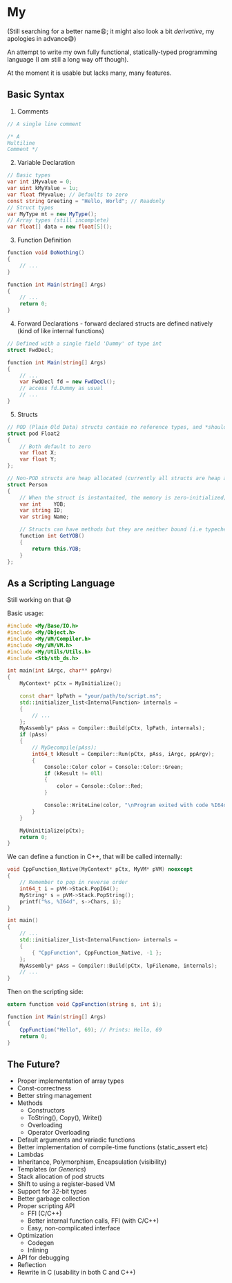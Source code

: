 # **My**
(Still searching for a better name😩; it might also look a bit *derivative*, my apologies in advance😅)

An attempt to write my own fully functional, statically-typed programming language (I am still a long way off though).

At the moment it is usable but lacks many, many features.

## Basic Syntax
1. Comments
```C#
// A single line comment

/* A
Multiline
Comment */
```
2. Variable Declaration
```C#
// Basic types
var int iMyvalue = 0;
var uint kMyValue = 1u;
var float fMyvalue; // Defaults to zero
const string Greeting = "Hello, World"; // Readonly
// Struct types
var MyType mt = new MyType();
// Array types (still incomplete)
var float[] data = new float[5]();
```

3. Function Definition
```C#
function void DoNothing()
{
    // ...
}

function int Main(string[] Args)
{
    // ...
    return 0;
}
```

4. Forward Declarations - forward declared structs are defined natively (kind of like internal functions)
```C#
// Defined with a single field 'Dummy' of type int
struct FwdDecl;

function int Main(string[] Args)
{
    // ...
    var FwdDecl fd = new FwdDecl();
    // access fd.Dummy as usual
    // ...
}

```

5. Structs
```C#
// POD (Plain Old Data) structs contain no reference types, and *should* be stack allocated (not working at the moment)
struct pod Float2
{
    // Both default to zero
    var float X;   
    var float Y;
};

// Non-POD structs are heap allocated (currently all structs are heap allocated)
struct Person
{
    // When the struct is instantaited, the memory is zero-initialized; so trying to access reference type members will result in crashes
    var int    YOB; 
    var string ID; 
    var string Name; 

    // Structs can have methods but they are neither bound (i.e typechecked) nor emitted
    function int GetYOB()
    {
        return this.YOB;
    }
};
```

## As a Scripting Language
Still working on that 😅

Basic usage:
```C++
#include <My/Base/IO.h>
#include <My/Object.h>
#include <My/VM/Compiler.h>
#include <My/VM/VM.h>
#include <My/Utils/Utils.h>
#include <Stb/stb_ds.h>

int main(int iArgc, char** ppArgv)
{
	MyContext* pCtx = MyInitialize();

    const char* lpPath = "your/path/to/script.ns";
    std::initializer_list<InternalFunction> internals = 
    {
        // ...
    };
	MyAssembly* pAss = Compiler::Build(pCtx, lpPath, internals);
	if (pAss)
	{
		// MyDecompile(pAss);
		int64_t kResult = Compiler::Run(pCtx, pAss, iArgc, ppArgv);
		{
            Console::Color color = Console::Color::Green;
            if (kResult != 0ll)
            {
                color = Console::Color::Red;
            }

			Console::WriteLine(color, "\nProgram exited with code %I64d\n", kResult);
		}
	}

	MyUninitialize(pCtx);
	return 0;
}
```
We can define a function in C++, that will be called internally:
```C++
void CppFunction_Native(MyContext* pCtx, MyVM* pVM) noexcept
{
    // Remember to pop in reverse order
    int64_t i = pVM->Stack.PopI64();
    MyString* s = pVM->Stack.PopString();
    printf("%s, %I64d", s->Chars, i);
}

int main()
{
    // ...
    std::initializer_list<InternalFunction> internals =
    {
        { "CppFunction", CppFunction_Native, -1 };
    };
    MyAssembly* pAss = Compiler::Build(pCtx, lpFilename, internals);
    // ...
}

```
Then on the scripting side:
```C#
extern function void CppFunction(string s, int i);

function int Main(string[] Args)
{
    CppFunction("Hello", 69); // Prints: Hello, 69
    return 0;
}

```

## The Future?
- Proper implementation of array types
- Const-correctness
- Better string management
- Methods
    - Constructors
    - ToString(), Copy(), Write()
    - Overloading  
    - Operator Overloading
- Default arguments and variadic functions
- Better implementation of compile-time functions (static_assert etc)
- Lambdas
- Inheritance, Polymorphism, Encapsulation (visibility)
- Templates (or *Generics*)
- Stack allocation of pod structs
- Shift to using a register-based VM
- Support for 32-bit types
- Better garbage collection
- Proper scripting API
    - FFI (C/C++)
    - Better internal function calls, FFI (with C/C++)
    - Easy, non-complicated interface
- Optimization
    - Codegen
    - Inlining
- API for debugging
- Reflection
- Rewrite in C (usability in both C and C++)
